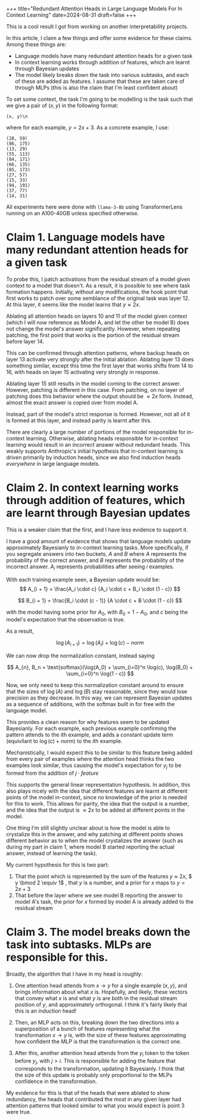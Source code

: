 +++
title="Redundant Attention Heads in Large Language Models For In Context Learning"
date=2024-08-31
draft=false
+++

This is a cool result I got from working on another interpretability projects. 

In this article, I claim a few things and offer some evidence for these claims. Among these things are:
- Language models have many redundant attention heads for a given task
- In context learning works through addition of features, which are learnt through Bayesian updates
- The model likely breaks down the task into various subtasks, and each of these are added as features. I assume that these are taken care of through MLPs (this is also the claim that I'm least confident about)

To set some context, the task I'm going to be modelling is the task such that we give a pair of $(x, y)$ in the following format:

```
(x, y)\n
```

where for each example, $y = 2x + 3$. As a concrete example, I use:
```
(28, 59)
(86, 175)
(13, 29)
(55, 113)
(84, 171)
(66, 135)
(85, 173)
(27, 57)
(15, 33)
(94, 191)
(37, 77)
(14, 31)
```

All experiments here were done with `llama-3-8b` using TransformerLens running on an A100-40GB unless specified otherwise. 

# Claim 1. Language models have many redundant attention heads for a given task

To probe this, I patch activations from the residual stream of a model given context to a model that doesn't. As a result, it is possible to see where task formation happens. Initially, without any modifications, the hook point that first works to patch over some semblance of the original task was layer 12. At this layer, it seems like the model learns that $y \approx 2x$.

Ablating all attention heads on layers 10 and 11 of the model given context (which I will now reference as Model A, and let the other be model B) does not change the model's answer significantly. However, when repeating patching, the first point that works is the portion of the residual stream before layer 14. 

This can be confirmed through attention patterns, where backup heads on layer 13 activate very strongly after the initial ablation. Ablating layer 13 does something similar, except this time the first layer that works shifts from 14 to 16, with heads on layer 15 activating very strongly in response.

Ablating layer 15 still results in the model coming to the correct answer. However, patching is different in this case. From patching, on no layer of patching does this behavior where the output should be $\approx 2x$ form. Instead, almost the exact answer is copied over from model A. 

Instead, part of the model's strict response is formed. However, not all of it is formed at this layer, and instead parity is learnt after this. 

There are clearly a large number of portions of the model responsible for in-context learning. Otherwise, ablating heads responsible for in-context learning would result in an incorrect answer without redundant heads. This weakly supports Anthropic's initial hypothesis that in-context learning is driven primarily by induction heads, since we also find induction heads *everywhere* in large language models. 

# Claim 2. In context learning works through addition of features, which are learnt through Bayesian updates

This is a weaker claim that the first, and I have less evidence to support it. 

I have a good amount of evidence that shows that language models update approximately Bayesianly to in-context learning tasks. More specifically, if you segregate answers into two buckets, $A$ and $B$ where $A$ represents the probability of the correct answer, and $B$ represents the probability of the incorrect answer. $A_i$ represents probabilities after seeing $i$ examples. 

With each training example seen, a Bayesian update would be:
$$
A_{i + 1} = \frac{A_i \cdot c} {A_i \cdot c + B_i \cdot (1 - c)}
$$

$$
B_{i + 1} = \frac{B_i \cdot (c - 1)} {A \cdot c + B \cdot (1 - c)}
$$

with the model having some prior for $A_0$, with $B_0 = 1 - A_0$, and $c$ being the model's expectation that the observation is true.

As a result, 

$$
\log(A_{i + 1}) = \log(A_i) + \log(c) - norm
$$

We can now drop the normalization constant, instead saying

$$
A_{n}, B_n = \text{softmax}(\log(A_0) + \sum_{i=0}^n \log(c), \log(B_0) + \sum_{i=0}^n \log(1 - c))
$$

Now, we only need to keep this normalization constant around to ensure that the sizes of $\log(A)$ and $\log(B)$ stay reasonable, since they would lose precision as they decrease. In this way, we can represent Bayesian updates as a sequence of additions, with the softmax built in for free with the language model.

This provides a clean reason for why features seem to be updated Bayesianly. For each example, each previous example confirming the pattern attends to the $i$th example, and adds a constant update term (equivilant to $\log(c) + norm$) to the $i$th example. 

Mechanistically, I would expect this to be similar to this feature being added from every pair of examples where the attention head thinks the two examples look similar, thus causing the model's expectation for $y_j$ to be formed from the addition of $j \cdot feature$

This supports the general linear representation hypothesis. In addition, this also plays nicely with the idea that different features are learnt at different points of the model in-context, since no knowledge of the prior is needed for this to work. This allows for parity, the idea that the output is a number, and the idea that the output is $\approx 2x$ to be added at different points in the model.

One thing I'm still slightly unclear about is how the model is able to crystalize this in the answer, and why patching at different points shows different behavior as to when the model crystalizes the answer (such as during my part in claim 1, where model B started reporting the actual answer, instead of learning the task).

My current hypothesis for this is two part:
1. That the point which is represented by the sum of the features $y \approx 2x$, $ y \bmod 2 \equiv 1$ , that $y$ is a number, and a prior for $x$ maps to $y = 2x + 3$
2. That before the layer where we see model B reporting the answer to model A's task, the prior for $x$ formed by model A is already added to the residual stream

# Claim 3. The model breaks down the task into subtasks. MLPs are responsible for this.

Broadly, the algorithm that I have in my head is roughly:

1. One attention head attends from $x \to y$ for a single example $(x, y)$, and brings information about what $x$ is. Hopefully, and likely, these vectors that convey what $x$ is and what $y$ is are both in the residual stream position of $y$, and approximately orthogonal. I think it's fairly likely that this is an induction head!

2. Then, an MLP acts on this, breaking down the two directions into a superposition of a bunch of features representing what the transformation $x \to y$ is, with the size of these features approximating how confident the MLP is that the transformation is the correct one.

3. After this, another attention head attends from the $y_i$ token to the token before $y_j$, with $j > i$. This is responsible for adding the feature that corresponds to the transformation, updating it Bayesianly. I think that the size of this update is probably only proportional to the MLPs confidence in the transformation.

My evidence for this is that of the heads that were ablated to show redundancy, the heads that contributed the most in any given layer had attention patterns that looked similar to what you would expect is point 3 were true. 